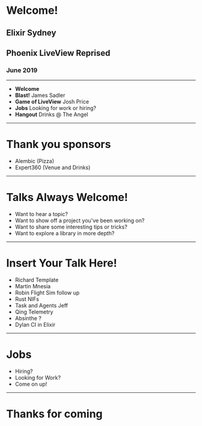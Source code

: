 # Welcome!

## Elixir Sydney

## Phoenix LiveView Reprised

### June 2019

---

- **Welcome**
- **Blast!** James Sadler
- **Game of LiveView** Josh Price
- **Jobs** Looking for work or hiring?
- **Hangout** Drinks @ The Angel

---

# Thank you sponsors

- Alembic (Pizza)
- Expert360 (Venue and Drinks)

---

# Talks Always Welcome!

- Want to hear a topic?
- Want to show off a project you've been working on?
- Want to share some interesting tips or tricks?
- Want to explore a library in more depth?

---

# Insert Your Talk Here!

- Richard Template
- Martin Mnesia
- Robin Flight Sim follow up
- Rust NIFs 
- Task and Agents Jeff
- Qing Telemetry
- Absinthe ?
- Dylan CI in Elixir

---

# Jobs

- Hiring?
- Looking for Work?
- Come on up!

---

# Thanks for coming
